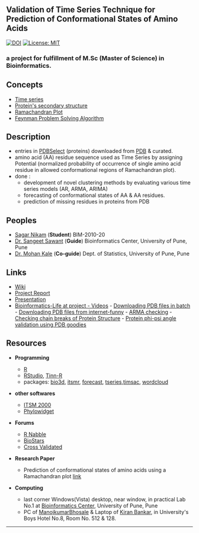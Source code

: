 ## Validation of Time Series Technique for Prediction of Conformational States of Amino Acids

[![DOI](https://zenodo.org/badge/14169704.svg)](https://zenodo.org/badge/latestdoi/14169704)
[![License: MIT](https://img.shields.io/badge/License-MIT-red.svg?style=flat)](https://opensource.org/licenses/MIT)


### a project for fulfillment of M.Sc (Master of Science) in Bioinformatics.


## Concepts

- [Time series](http://en.wikipedia.org/wiki/Time_series "Wikipedia")
- [Protein's secondary structure](http://en.wikipedia.org/wiki/Protein_secondary_structure "Wikipedia")
- [Ramachandran Plot](http://en.wikipedia.org/wiki/Ramachandran_plot "Wikipedia")
- [Feynman Problem Solving Algorithm](http://en.wikipedia.org/wiki/Richard_Feynman "Wikipedia")

## Description

- entries in [PDBSelect](http://bioinfo.mni.th-mh.de/pdbselect/ "Homepage") (proteins) downloaded from [PDB](http://www.rcsb.org/pdb/home/home.do "RCSB-PDB Homepage") & curated.
- amino acid (AA) residue
sequence used as Time Series by assigning Potential (normalized probability of occurrence of
single amino acid residue in allowed conformational regions of Ramachandran plot).
- done : 
  - development of novel clustering methods by evaluating various time series models
  (AR, ARMA, ARIMA)
  - forecasting of conformational states of AA & AA residues.
  - prediction of missing residues in proteins from PDB


## Peoples

- [Sagar Nikam](http://www.linkedin.com/in/sagarnikam123 "LinkedIn") (**Student**) BIM-2010-20
- [Dr. Sangeet Sawant](http://www.linkedin.com/pub/sangeeta-sawant/2/a8/873 "LinkedIn") (**Guide**) Bioinformatics Center, University of Pune, Pune
- [Dr. Mohan Kale](http://www.linkedin.com/pub/mohan-kale/59/aa4/86 "LinkedIn") (**Co-guide**) Dept. of Statistics, University of Pune, Pune


## Links

- [Wiki](http://github.com/sagarnikam/bioinfoProject/wiki)
- [Project Report](http://dx.doi.org/10.6084/m9.figshare.825377 "Figshare")
- [Presentation](http://www.slideshare.net/sagarnikam123/bim201020bioinformaticsproject "SlideShare")
- [Bioinformatics-Life at project - Videos](https://youtu.be/m3hZI-2LdyQ?list=PLMUm5MPabhqvffn1s_8KBIbo7otOYKTUu)
	  - [Downloading PDB files in batch](https://www.youtube.com/watch?v=eu1bArR180w)
	  - [Downloading PDB files from internet-funny](https://www.youtube.com/watch?v=m3hZI-2LdyQ)
	  - [ARMA checking](https://www.youtube.com/watch?v=AjJnTOU0yqA)
	  - [Checking chain breaks of Protein Structure](https://www.youtube.com/watch?v=4lJgV2L2NM0)
	  - [Protein phi-psi angle validation using PDB goodies](https://www.youtube.com/watch?v=TzomUZimKLM)
  


## Resources

- **Programming**
  - [R](http://cran.r-project.org/ "CRAN-Homepage")
  - [RStudio](http://www.rstudio.com/ "Homepage"), [Tinn-R](http://www.sciviews.org/Tinn-R/ "Homepage")
  - packages: [bio3d](http://thegrantlab.org/bio3d/ "Homepage"), [itsmr](http://cran.r-project.org/web/packages/itsmr/), [forecast](http://cran.r-project.org/web/packages/forecast/index.html ), [tseries](http://cran.r-project.org/web/packages/tseries/index.html),[timsac](http://cran.r-project.org/web/packages/timsac/), [wordcloud](http://cran.r-project.org/web/packages/wordcloud/index.html)

- **other softwares**
  - [ITSM 2000](http://faculty.washington.edu/dbp/s519/software.html "Software info")
  - [Phylowidget](http://www.phylowidget.org/ "Homepage")
  
- **Forums**  
  - [R Nabble](http://r.789695.n4.nabble.com/ "Homepage")
  - [BioStars](http://www.biostars.org/ "Homepage")
  - [Cross Validated](http://stats.stackexchange.com/ "Homepage")

- **Research Paper**
  - Prediction of conformational states of amino acids using a Ramachandran plot [link](http://www.ncbi.nlm.nih.gov/pubmed/8907507)

- **Computing**
  - last corner Windows(Vista) desktop, near window, in practical Lab No.1  at [Bioinformatics Center](http://bioinfo.net.in/ "Bioinformatics Center, University of Pune, Homepage"), University of Pune, Pune
  - PC of [ManojkumarBhosale](http://www.linkedin.com/pub/manojkumar-bhosale/1b/987/80a "LinkedIn") & Laptop of [Kiran Bankar](http://www.linkedin.com/pub/kiran-bankar/18/208/b98 "LinkedIn"), in University's Boys Hotel No.8, Room No. 512 & 128.

---
